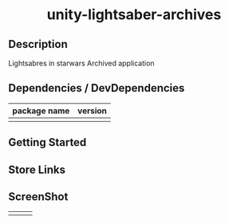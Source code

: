# <div style="text-align: center;">unity-lightsaber-archives</div>
<!-- <p align="center">
  <img src="/static/icon.png"  width="256" height="256" alt="nuxt-firebase logo">
</p> -->

## Description
Lightsabres in starwars Archived application

## Dependencies / DevDependencies
| package name | version |
| -- | -- |
|  |  |

## Getting Started

<!-- #### 1. Install node_modules
```md
yarn
``` -->

## Store Links

## ScreenShot
|  |  |  |
| -- | -- | -- |
|  |  |  |
